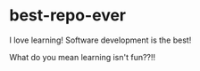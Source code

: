 # best-repo-ever

I love learning! Software development is the best!

What do you mean learning isn't fun??!!

